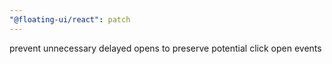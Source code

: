```yaml
---
"@floating-ui/react": patch
---
```


prevent unnecessary delayed opens to preserve potential click open events
